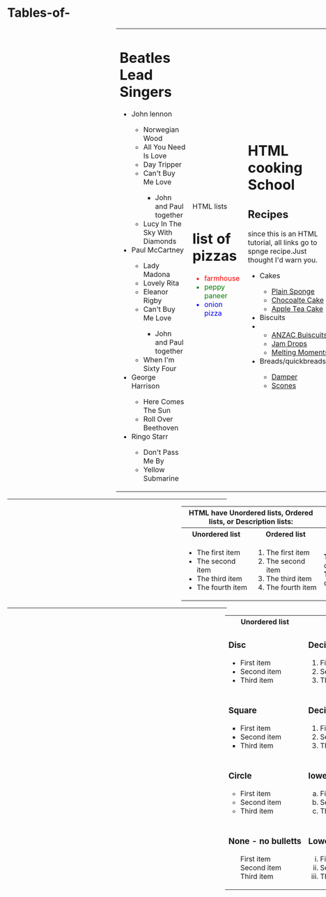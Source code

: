 # Tables-of-
<!DOCTYPE html>
<html>

<head>
<title>task3</title>
<style>
</style>

</head>
<body>
<table cellspacing="70px" cellpaddng="65px" style="margin-left:250px">
<tr>

<td>
<h1 style="bold;"> Beatles Lead Singers</h1>
<ul>
<li>John lennon</li>
	<ul>
	<li>Norwegian Wood</li>
	<li>All You Need Is Love</li>
	<li>Day Tripper</li>
	<li>Can't Buy Me Love</li>
		<ul>
		<li>John and Paul together</li>
		</ul>
	<li>Lucy In The Sky With Diamonds</li>
	</ul>
<li>Paul McCartney</li>
	<ul>
	<li>Lady Madona</li>
	<li>Lovely Rita</li>
	<li>Eleanor Rigby</li>
	<li>Can't Buy Me Love</li>
		<ul>
		<li>John and Paul together</li>
		</ul>
	<li>When I'm Sixty Four</li>
	</ul>
<li>George Harrison</li>
	<ul>
	<li>Here Comes The Sun</li>
	<li>Roll Over Beethoven</li>
	</ul>
<li>Ringo Starr</li>
	<ul>
	<li>Don't Pass Me By</li>
	<li>Yellow Submarine</li>
	</ul>	
</ul>


</td>

<td>
<p> HTML lists</p>
<h1>list of pizzas</h1>
<ul>
<li style="color:red;">farmhouse</li>
<li style="color:green;">peppy paneer</li>
<li style="color:blue;">onion pizza</li>
</ul>
</td>

<td>
<h1 style="bold;"> HTML cooking School</h1>
<h2 style="bold;">Recipes</h2>
<p> since this is an HTML tutorial, all links go to spnge recipe.Just thought I'd warn you.</p>
	<ul>
	<li>Cakes</li>
	<ul>
	<a href="#"><li>Plain Sponge </li></a>
	<a href="#"><li>Chocoalte Cake</li></a>
	<a href="#"><li>Apple Tea Cake</li></a>
	</ul>
	<li> Biscuits<li>
	<ul>	
	<a href="#"><li>ANZAC Buiscuits </li></a>
	<a href="#"><li>Jam Drops</li></a>
	<a href="#"><li>Melting Moments</li></a>
	</ul>	 
	<li> Breads/quickbreads</li>
	<ul>
	<a href="#"><li>Damper </li></a>
	<a href="#"><li>Scones</li></a>
	</ul>
	</ul>
	</ul>
</td>
</tr>
</table>
<hr>

<table style="margin-left:400px">
<tr>
<th colspan="2">HTML have Unordered lists, Ordered lists, or Description lists:</th>
</tr>

<tr>
<th>Unordered list</th>
<th>Ordered list</th>
<th>Description list</th>
</tr>
<tr>
<td>
<ul>
<li>The first item</li>
<li>The second item</li>
<li>The third item</li>
<li>The fourth item</li>
</ul>
</td>
<td>
<ol type="1">
<li>The first item</li>
<li>The second item</li>
<li>The third item</li>
<li>The fourth item</li>
</ol>
</td>
<td>
  <p><b>The first item</b> description of item<br>
<b> The second item</b> description of items</p>
</td>
</tr>
</table>
<hr>
<table style="margin-left:500px" cellspacing="30px">
<tr>
<th>Unordered list</th>
<th>Ordered list</th>
</tr>

<tr>
<td>
<h3 style="bold;">Disc</h3>
	<ul>
	<li>First item</li>
	<li>Second item</li>
	<li>Third item</li>
	</ul>
</td>
<td>
<h3 style="bold;">Decimal</h3>
	<ol type="1">
  	<li>First item</li>
  	<li>Second item</li>
  	<li>Third item</li>
	</ol>
</td>
</tr>
<tr>
<td>
<h3 style="bold;">Square</h3>
	<ul style="list-style-type:square;">
	<li>First item</li>
	<li>Second item</li>
	<li>Third item</li>
	</ul>
</td>
<td><h3 style="bold;">Decimal with leading zeros</h3>
	<ol type="01">
  	<li>First item</li>
  	<li>Second item</li>
  	<li>Third item</li>
	</ol></td>
</tr>


<tr>
<td>
<h3 style="bold;">Circle</h3>
	<ul style="list-style-type:circle;">
	<li>First item</li>
	<li>Second item</li>
	<li>Third item</li>
	</ul>
</td>
<td>
<h3 style="bold;">lowercase ascii letters</h3>
	<ol type="a">
  	<li>First item</li>
  	<li>Second item</li>
  	<li>Third item</li>
	</ol>
</td>
</tr>

<tr>
<td>
<h3 style="bold;">None - no bulletts</h3>
	<ul style="list-style-type:none;" >
	<li>First item</li>
	<li>Second item</li>
	<li>Third item</li>
	</ul>
</td>
<td>
<h3 style="bold;">Lowercase roman numerals</h3>
	<ol type="i">
  	<li>First item</li>
  	<li>Second item</li>
  	<li>Third item</li>
	</ol>
</td>
</tr>
</table>

</body>
</html>
